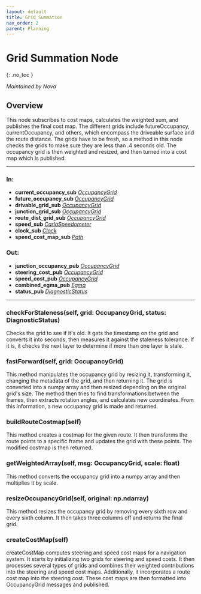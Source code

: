 ```yaml
---
layout: default
title: Grid Summation
nav_order: 2
parent: Planning
---
```


# Grid Summation Node
{: .no_toc }

*Maintained by Nova*

## Overview
This node subscribes to cost maps, calculates the weighted sum, and publishes the final cost map. The different grids include futureOccupancy, currentOccupancy, and others, which encompass the driveable surface and the route distance. The grids have to be fresh, so a method in this node checks the grids to make sure they are less than .4 seconds old. The occupancy grid is then weighted and resized, and then turned into a cost map which is published.  

---

### In:
- **current_occupancy_sub** [*OccupancyGrid*](https://docs.ros2.org/foxy/api/nav_msgs/msg/OccupancyGrid.html)
- **future_occupancy_sub** [*OccupancyGrid*](https://docs.ros2.org/foxy/api/nav_msgs/msg/OccupancyGrid.html)
- **drivable_grid_sub** [*OccupancyGrid*](https://docs.ros2.org/foxy/api/nav_msgs/msg/OccupancyGrid.html)
- **junction_grid_sub** [*OccupancyGrid*](https://docs.ros2.org/foxy/api/nav_msgs/msg/OccupancyGrid.html)
- **route_dist_grid_sub** [*OccupancyGrid*](https://docs.ros2.org/foxy/api/nav_msgs/msg/OccupancyGrid.html)
- **speed_sub** [*CarlaSpeedometer*](../messages.md#carlaspeedometer)
- **clock_sub** [*Clock*](https://docs.ros2.org/galactic/api/rosgraph_msgs/msg/Clock.html)
- **speed_cost_map_sub** [*Path*](https://docs.ros2.org/foxy/api/nav_msgs/msg/Path.html)


### Out:
- **junction_occupancy_pub** [*OccupancyGrid*](https://docs.ros2.org/foxy/api/nav_msgs/msg/OccupancyGrid.html)
- **steering_cost_pub** [*OccupancyGrid*](https://docs.ros2.org/foxy/api/nav_msgs/msg/OccupancyGrid.html)
- **speed_cost_pub** [*OccupancyGrid*](https://docs.ros2.org/foxy/api/nav_msgs/msg/OccupancyGrid.html)
- **combined_egma_pub** [*Egma*](../messages.md#egma-evidential-grid-map-array)
- **status_pub** [*DiagnosticStatus*](https://docs.ros2.org/galactic/api/diagnostic_msgs/msg/DiagnosticStatus.html)

---

### checkForStaleness(self, grid: OccupancyGrid, status: DiagnosticStatus)
Checks the grid to see if it's old. It gets the timestamp on the grid and converts it into seconds, then measures it against the staleness tolerance. If it is, it checks the next layer to determine if more than one layer is stale. 


### fastForward(self, grid: OccupancyGrid)
This method manipulates the occupancy grid by resizing it, transforming it, changing the metadata of the grid, and then returning it. The grid is converted into a numpy array and then resized depending on the original grid's size. The method then tries to find transformations between the frames, then extracts rotation angles, and calculates new coordinates. From this information, a new occupancy grid is made and returned. 

### buildRouteCostmap(self)
This method creates a costmap for the given route. It then transforms the route points to a specific frame and updates the grid with these points. The modified costmap is then returned. 

### getWeightedArray(self, msg: OccupancyGrid, scale: float)
This method converts the occupancy grid into a numpy array and then multiplies it by scale. 

### resizeOccupancyGrid(self, original: np.ndarray)
This method resizes the occupancy grid by removing every sixth row and every sixth column. It then takes three columns off and returns the final grid. 

### createCostMap(self)
createCostMap computes steering and speed cost maps for a navigation system. It starts by initializing two grids for steering and speed costs. It then processes several types of grids and combines their weighted contributions into the steering and speed cost maps. Additionally, it incorporates a route cost map into the steering cost. These cost maps are then formatted into OccupancyGrid messages and published.



